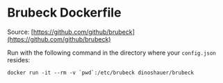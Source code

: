 Brubeck Dockerfile
==================

Source: [https://github.com/github/brubeck](https://github.com/github/brubeck)

Run with the following command in the directory where your `config.json` resides:

    docker run -it --rm -v `pwd`:/etc/brubeck dinoshauer/brubeck
